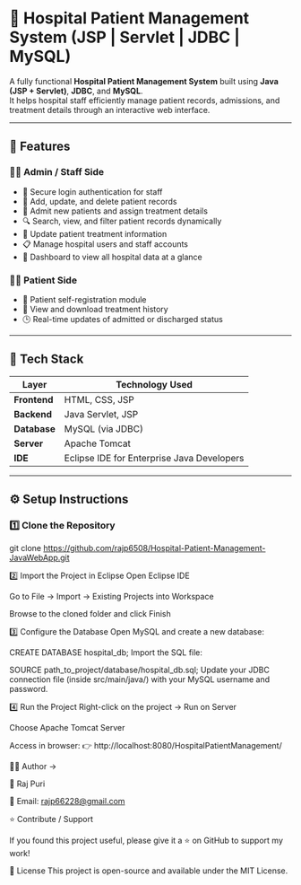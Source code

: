 # 🏥 Hospital Patient Management System (JSP | Servlet | JDBC | MySQL)

A fully functional **Hospital Patient Management System** built using **Java (JSP + Servlet)**, **JDBC**, and **MySQL**.  
It helps hospital staff efficiently manage patient records, admissions, and treatment details through an interactive web interface.

---

## 🚀 Features

### 👨‍⚕️ Admin / Staff Side
- 🔐 Secure login authentication for staff
- 🧾 Add, update, and delete patient records
- 🧍 Admit new patients and assign treatment details
- 🔍 Search, view, and filter patient records dynamically
- 💊 Update patient treatment information
- 📋 Manage hospital users and staff accounts
- 🏥 Dashboard to view all hospital data at a glance

### 👨‍🦱 Patient Side
- 📝 Patient self-registration module
- 📄 View and download treatment history
- 🕒 Real-time updates of admitted or discharged status

---

## 🧱 Tech Stack

| Layer | Technology Used |
|-------|------------------|
| **Frontend** | HTML, CSS, JSP |
| **Backend** | Java Servlet, JSP |
| **Database** | MySQL (via JDBC) |
| **Server** | Apache Tomcat |
| **IDE** | Eclipse IDE for Enterprise Java Developers |

---


## ⚙️ Setup Instructions

### 1️⃣ Clone the Repository

git clone https://github.com/rajp6508/Hospital-Patient-Management-JavaWebApp.git

2️⃣ Import the Project in Eclipse
Open Eclipse IDE

Go to File → Import → Existing Projects into Workspace

Browse to the cloned folder and click Finish

3️⃣ Configure the Database
Open MySQL and create a new database:


CREATE DATABASE hospital_db;
Import the SQL file:


SOURCE path_to_project/database/hospital_db.sql;
Update your JDBC connection file (inside src/main/java/)
with your MySQL username and password.

4️⃣ Run the Project
Right-click on the project → Run on Server

Choose Apache Tomcat Server

Access in browser: 
👉 http://localhost:8080/HospitalPatientManagement/



🧑‍💻 Author ->

👋 Raj Puri

📧 Email: rajp66228@gmail.com

⭐ Contribute / Support 

If you found this project useful, please give it a ⭐ on GitHub to support my work!

🏁 License
This project is open-source and available under the MIT License.

